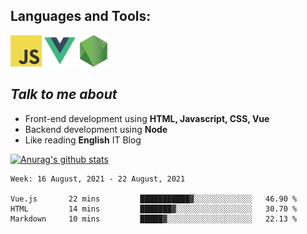 ## **Languages and Tools:**      
<code><img height="50" src="https://raw.githubusercontent.com/github/explore/80688e429a7d4ef2fca1e82350fe8e3517d3494d/topics/javascript/javascript.png"></code>
<code><img height="50"  src="https://raw.githubusercontent.com/github/explore/80688e429a7d4ef2fca1e82350fe8e3517d3494d/topics/vue/vue.png"></code>
<code><img height="50"  src="https://raw.githubusercontent.com/github/explore/80688e429a7d4ef2fca1e82350fe8e3517d3494d/topics/nodejs/nodejs.png"></code>

## *Talk to me about*
- Front-end development using **HTML, Javascript, CSS, Vue**
- Backend development using **Node**
- Like reading **English** IT Blog    

[![Anurag's github stats](https://github-readme-stats.vercel.app/api?username=qdi5)](https://github.com/anuraghazra/github-readme-stats)    

<!--START_SECTION:waka-->
```text
Week: 16 August, 2021 - 22 August, 2021

Vue.js       22 mins         ███████████▓░░░░░░░░░░░░░   46.90 % 
HTML         14 mins         ███████▓░░░░░░░░░░░░░░░░░   30.70 % 
Markdown     10 mins         █████▓░░░░░░░░░░░░░░░░░░░   22.13 % 
```
<!--END_SECTION:waka-->
